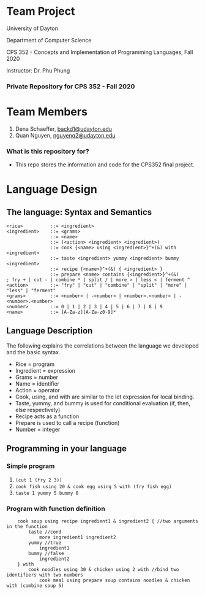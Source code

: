 # Team Project #

University of Dayton 

Department of Computer Science

CPS 352 - Concepts and Implementation of Programming Languages, Fall 2020

Instructor: Dr. Phu Phung

### Private Repository for CPS 352 - Fall 2020 ###

# Team Members

1. Dena Schaeffer, <backd1@udayton.edu>
2. Quan Nguyen, <nguyenq2@udayton.edu>

### What is this repository for? ###
- This repo stores the information and code for the CPS352 final project.

# Language Design
## The language: Syntax and Semantics
```{bnf}
<rice>          ::= <ingredient>
<ingredient> 	::= <grams>
		        ::= <name>
		        ::= (<action> <ingredient> <ingredient>)
		        ::= cook {<name> using <ingredient>}^+(&) with <ingredient>
		        ::= taste <ingredient> yummy <ingredient> bummy <ingredient>
		        ::= recipe {<name>}^+(&) { <ingredient> }
				::= prepare <name> contains {<ingredient>}^+(&)
; fry + | cut - | combine * | split / | more > | less < | ferment ^ 
<action>        ::= "fry" | "cut" | "combine" | "split" | "more" | "less" | "ferment"  
<grams>         ::= <number> | -<number> | <number>.<number> | -<number>.<number>
<number>        ::= 0 | 1 | 2 | 3 | 4 | 5 | 6 | 7 | 8 | 9
<name>          ::= [A-Za-z][A-Za-z0-9]*
```
## Language Description
The following explains the correlations between the language we developed and the basic syntax.

* Rice = program
* Ingredient = expression
* Grams = number
* Name = identifier
* Action = operator
* Cook, using, and with are similar to the let expression for local binding. 
* Taste, yummy, and bummy is used for conditional evaluation (if, then, else respectively)
* Recipe acts as a function
* Prepare is used to call a recipe (function)
* Number = integer 

## Programming in your language
### Simple program
1. `(cut 1 (fry 2 3))`
2. `cook fish using 20 & cook egg using 5 with (fry fish egg)`
3. `taste 1 yummy 5 bummy 0`

### Program with function definition

```
	cook soup using recipe ingredient1 & ingredient2 { //two arguments in the function
		taste //cond
			more ingredient1 ingredient2				
		yummy //true
			ingredient1
		bummy //false
			ingredient2
	} with 
		cook noodles using 30 & chicken using 2 with //bind two identifiers with two numbers 
			cook meal using prepare soup contains noodles & chicken with (combine soup 5)
```
